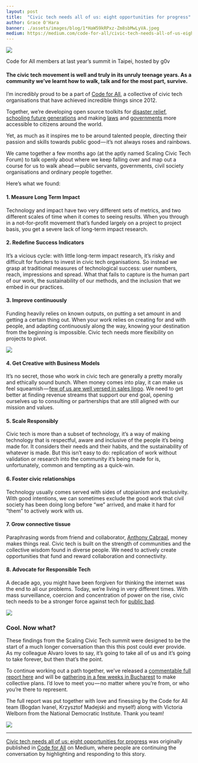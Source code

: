```yaml
---
layout: post
title:  "Civic tech needs all of us: eight opportunities for progress"
author: Grace O'Hara
banner: ./assets/images/blog/1*HaW59kRPxz-Zm8sbMwLyVA.jpeg
medium: https://medium.com/code-for-all/civic-tech-needs-all-of-us-eight-opportunities-for-progress-a803bfcd3110?source=rss----77bd73f07099--collaboration
---
```


![](https://cdn-images-1.medium.com/max/1024/1*HaW59kRPxz-Zm8sbMwLyVA.jpeg)

Code for All members at last year’s summit in Taipei, hosted by g0v

#### The civic tech movement is well and truly in its unruly teenage years. As a community we’ve learnt how to walk, talk and for the most part, survive.

I’m incredibly proud to be a part of [Code for All](http://codeforall.org), a collective of civic tech organisations that have achieved incredible things since 2012.

Together, we’re developing open source toolkits for [disaster relief](http://disasterrelief.codeforall.org/), [schooling future generations](https://medium.com/code-for-all/teaching-the-next-generation-7a25e5363a7d) and making [laws](https://medium.com/code-for-all/what-we-learnt-collaborating-on-open-legislation-in-poland-romania-and-south-africa-c27483c3b1d5) and [governments](https://medium.com/code-for-all/benefits-of-replicating-fellowship-models-and-collaboration-across-continents-237955a81d32) more accessible to citizens around the world.

Yet, as much as it inspires me to be around talented people, directing their passion and skills towards public good — it’s not always roses and rainbows.

We came together a few months ago (at the aptly named Scaling Civic Tech Forum) to talk openly about where we keep falling over and map out a course for us to walk ahead — public servants, governments, civil society organisations and ordinary people together.

Here’s what we found:

#### **1\. Measure Long Term Impact**

Technology and impact have two very different sets of metrics, and two different scales of time when it comes to seeing results. When you through in a not-for-profit movement that’s funded largely on a project to project basis, you get a severe lack of long-term impact research.

#### **2\. Redefine Success Indicators**

It’s a vicious cycle: with little long-term impact research, it’s risky and difficult for funders to invest in civic tech organisations. So instead we grasp at traditional measures of technological success: user numbers, reach, impressions and spread. What that fails to capture is the human part of our work, the sustainability of our methods, and the inclusion that we embed in our practices.

#### **3\. Improve continuously**

Funding heavily relies on known outputs, on putting a set amount in and getting a certain thing out. When your work relies on creating for and with people, and adapting continuously along the way, knowing your destination from the beginning is impossible. Civic tech needs more flexibility on projects to pivot.

![](https://cdn-images-1.medium.com/max/1024/1*c0fiMDUNKb9HkBln5LRFxw.jpeg)

#### **4\. Get Creative with Business Models**

It’s no secret, those who work in civic tech are generally a pretty morally and ethically sound bunch. When money comes into play, it can make us feel squeamish — [few of us are well versed in sales lingo](https://kf-site-production.s3.amazonaws.com/publications/pdfs/000/000/238/original/Scaling_Civic_Tech_final.pdf). We need to get better at finding revenue streams that support our end goal, opening ourselves up to consulting or partnerships that are still aligned with our mission and values.

#### **5\. Scale Responsibly**

Civic tech is more than a subset of technology, it’s a way of making technology that is respectful, aware and inclusive of the people it’s being made for. It considers their needs and their habits, and the sustainability of whatever is made. But this isn’t easy to do: replication of work without validation or research into the community it’s being made for is, unfortunately, common and tempting as a quick-win.

#### **6\. Foster civic relationships**

Technology usually comes served with sides of utopianism and exclusivity. With good intentions, we can sometimes exclude the good work that civil society has been doing long before “we” arrived, and make it hard for “them” to actively work with us.

#### **7\. Grow connective tissue**

Paraphrasing words from friend and collaborator, [Anthony Cabraal](https://medium.com/@anthony.cabraal), money makes things real. Civic tech is built on the strength of communities and the collective wisdom found in diverse people. We need to actively create opportunities that fund and reward collaboration and connectivity.

#### **8\. Advocate for Responsible Tech**

A decade ago, you might have been forgiven for thinking the internet was the end to all our problems. Today, we’re living in very different times. With mass surveillance, coercion and concentration of power on the rise, civic tech needs to be a stronger force against tech for [public bad](https://opendocs.ids.ac.uk/opendocs/bitstream/handle/123456789/13452/RR_Synth_Online_final.pdf).

![](https://cdn-images-1.medium.com/max/1024/1*EYpAWTRF4t2wlxVuZdc4ow.png)

### Cool. Now what?

These findings from the Scaling Civic Tech summit were designed to be the start of a much longer conversation than this this post could ever provide. As my colleague Alvaro loves to say, it’s going to take all of us and it’s going to take forever, but then that’s the point.

To continue working out a path together, we’ve released a [commentable full report here](https://docs.google.com/document/d/11b9TifyVt873MokIQVdignaCRXznvSslTZTqJ0Vy5QA/) and will be [gathering in a few weeks in Bucharest](https://heroesoftech.com/) to make collective plans. I’d love to meet you — no matter where you’re from, or who you’re there to represent.

The full report was put together with love and finessing by the Code for All team (Bogdan Ivanel, Krzysztof Madejski and myself) along with Victoria Welborn from the National Democratic Institute. Thank you team!

![](https://medium.com/_/stat?event=post.clientViewed&referrerSource=full_rss&postId=a803bfcd3110)

* * *

[Civic tech needs all of us: eight opportunities for progress](https://medium.com/code-for-all/civic-tech-needs-all-of-us-eight-opportunities-for-progress-a803bfcd3110) was originally published in [Code for All](https://medium.com/code-for-all) on Medium, where people are continuing the conversation by highlighting and responding to this story.